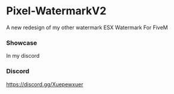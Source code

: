 # Pixel-WatermarkV2
A new redesign of my other watermark
ESX Watermark For FiveM

### Showcase
In my discord

### Discord
https://discord.gg/Xuepewxuer
